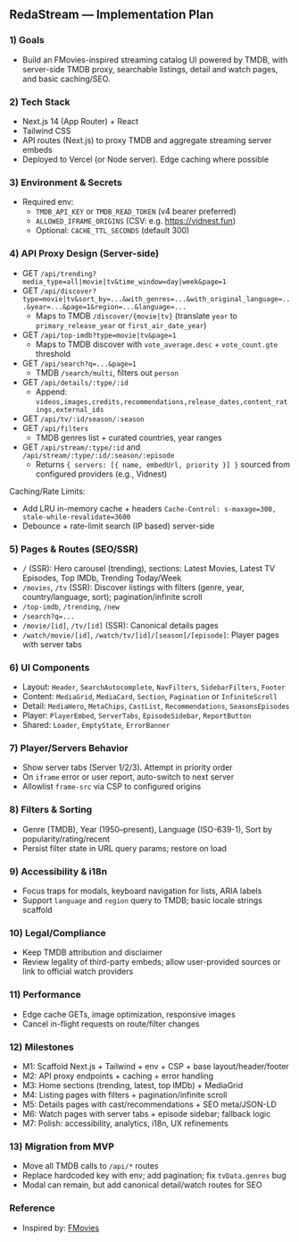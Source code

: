 ## RedaStream — Implementation Plan

### 1) Goals
- Build an FMovies-inspired streaming catalog UI powered by TMDB, with server-side TMDB proxy, searchable listings, detail and watch pages, and basic caching/SEO.

### 2) Tech Stack
- Next.js 14 (App Router) + React
- Tailwind CSS
- API routes (Next.js) to proxy TMDB and aggregate streaming server embeds
- Deployed to Vercel (or Node server). Edge caching where possible

### 3) Environment & Secrets
- Required env:
  - `TMDB_API_KEY` or `TMDB_READ_TOKEN` (v4 bearer preferred)
  - `ALLOWED_IFRAME_ORIGINS` (CSV: e.g. https://vidnest.fun)
  - Optional: `CACHE_TTL_SECONDS` (default 300)

### 4) API Proxy Design (Server-side)
- GET `/api/trending?media_type=all|movie|tv&time_window=day|week&page=1`
- GET `/api/discover?type=movie|tv&sort_by=...&with_genres=...&with_original_language=...&year=...&page=1&region=...&language=...`
  - Maps to TMDB `/discover/{movie|tv}` (translate `year` to `primary_release_year` or `first_air_date_year`)
- GET `/api/top-imdb?type=movie|tv&page=1`
  - Maps to TMDB discover with `vote_average.desc` + `vote_count.gte` threshold
- GET `/api/search?q=...&page=1`
  - TMDB `/search/multi`, filters out `person`
- GET `/api/details/:type/:id`
  - Append: `videos,images,credits,recommendations,release_dates,content_ratings,external_ids`
- GET `/api/tv/:id/season/:season`
- GET `/api/filters`
  - TMDB genres list + curated countries, year ranges
- GET `/api/stream/:type/:id` and `/api/stream/:type/:id/:season/:episode`
  - Returns `{ servers: [{ name, embedUrl, priority }] }` sourced from configured providers (e.g., Vidnest)

Caching/Rate Limits:
- Add LRU in-memory cache + headers `Cache-Control: s-maxage=300, stale-while-revalidate=3600`
- Debounce + rate-limit search (IP based) server-side

### 5) Pages & Routes (SEO/SSR)
- `/` (SSR): Hero carousel (trending), sections: Latest Movies, Latest TV Episodes, Top IMDb, Trending Today/Week
- `/movies`, `/tv` (SSR): Discover listings with filters (genre, year, country/language, sort); pagination/infinite scroll
- `/top-imdb`, `/trending`, `/new`
- `/search?q=...`
- `/movie/[id]`, `/tv/[id]` (SSR): Canonical details pages
- `/watch/movie/[id]`, `/watch/tv/[id]/[season]/[episode]`: Player pages with server tabs

### 6) UI Components
- Layout: `Header`, `SearchAutocomplete`, `NavFilters`, `SidebarFilters`, `Footer`
- Content: `MediaGrid`, `MediaCard`, `Section`, `Pagination` or `InfiniteScroll`
- Detail: `MediaHero`, `MetaChips`, `CastList`, `Recommendations`, `SeasonsEpisodes`
- Player: `PlayerEmbed`, `ServerTabs`, `EpisodeSidebar`, `ReportButton`
- Shared: `Loader`, `EmptyState`, `ErrorBanner`

### 7) Player/Servers Behavior
- Show server tabs (Server 1/2/3). Attempt in priority order
- On `iframe` error or user report, auto-switch to next server
- Allowlist `frame-src` via CSP to configured origins

### 8) Filters & Sorting
- Genre (TMDB), Year (1950–present), Language (ISO-639-1), Sort by popularity/rating/recent
- Persist filter state in URL query params; restore on load

### 9) Accessibility & i18n
- Focus traps for modals, keyboard navigation for lists, ARIA labels
- Support `language` and `region` query to TMDB; basic locale strings scaffold

### 10) Legal/Compliance
- Keep TMDB attribution and disclaimer
- Review legality of third-party embeds; allow user-provided sources or link to official watch providers

### 11) Performance
- Edge cache GETs, image optimization, responsive images
- Cancel in-flight requests on route/filter changes

### 12) Milestones
- M1: Scaffold Next.js + Tailwind + env + CSP + base layout/header/footer
- M2: API proxy endpoints + caching + error handling
- M3: Home sections (trending, latest, top IMDb) + MediaGrid
- M4: Listing pages with filters + pagination/infinite scroll
- M5: Details pages with cast/recommendations + SEO meta/JSON-LD
- M6: Watch pages with server tabs + episode sidebar; fallback logic
- M7: Polish: accessibility, analytics, i18n, UX refinements

### 13) Migration from MVP
- Move all TMDB calls to `/api/*` routes
- Replace hardcoded key with env; add pagination; fix `tvData.genres` bug
- Modal can remain, but add canonical detail/watch routes for SEO

### Reference
- Inspired by: [FMovies](https://www.fmovies.gd/)

